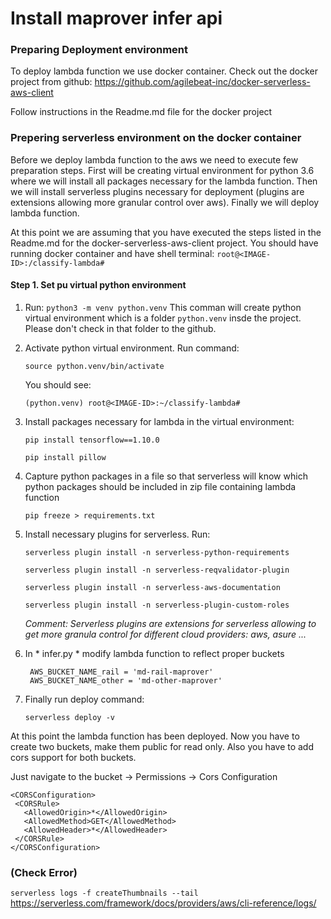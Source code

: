 # Install maprover infer api


### Preparing Deployment environment

To deploy lambda function we use docker container. Check out the docker 
project from github: https://github.com/agilebeat-inc/docker-serverless-aws-client

Follow instructions in the Readme.md file for the docker project

### Prepering serverless environment on the docker container

Before we deploy lambda function to the aws we need to execute few preparation 
steps. First will be creating virtual environment for python 3.6 where we will
install all packages necessary for the lambda function. Then we will install 
serverless plugins necessary for deployment (plugins are extensions allowing more granular
control over aws). Finally we will deploy lambda function.

At this point we are assuming that you have executed the steps listed in the
Readme.md for the docker-serverless-aws-client project. You should have running 
docker container and have shell terminal: `root@<IMAGE-ID>:/classify-lambda#`

#### Step 1. Set pu virtual python environment

1. Run: `python3 -m venv python.venv`
   This comman will create python virtual environment which is a folder `python.venv`
   insde the project. Please don't check in that folder to the github.
   
2. Activate python virtual environment. Run command:

   `source python.venv/bin/activate`
   
   You should see:
   
   `(python.venv) root@<IMAGE-ID>:~/classify-lambda#`
   
3. Install packages necessary for lambda in the virtual environment:

   `pip install tensorflow==1.10.0`
   
   `pip install pillow`
   
4. Capture python packages in a file so that serverless will know which 
   python packages should be included in zip file containing lambda function
   
   `pip freeze > requirements.txt`
   
5. Install necessary plugins for serverless. Run:
   
   `serverless plugin install -n serverless-python-requirements`
   
   `serverless plugin install -n serverless-reqvalidator-plugin`
   
   `serverless plugin install -n serverless-aws-documentation`
   
   `serverless plugin install -n serverless-plugin-custom-roles`
   
   *Comment: Serverless plugins are extensions for serverless allowing to get more granula
   control for different cloud providers: aws, asure ...*

6. In * infer.py * modify lambda function to reflect proper buckets
   
   ```
    AWS_BUCKET_NAME_rail = 'md-rail-maprover'
    AWS_BUCKET_NAME_other = 'md-other-maprover'
   ``` 
  
7. Finally run deploy command:

   `serverless deploy -v`
   
   
At this point the lambda function has been deployed. Now you have to create two 
buckets, make them public for read only. Also you have to add cors support 
for both buckets.

Just navigate to the bucket -> Permissions -> Cors Configuration

```
<CORSConfiguration>
 <CORSRule>
   <AllowedOrigin>*</AllowedOrigin>
   <AllowedMethod>GET</AllowedMethod>
   <AllowedHeader>*</AllowedHeader>
 </CORSRule>
</CORSConfiguration>
```



### (Check Error) 
`serverless logs -f createThumbnails --tail` 
https://serverless.com/framework/docs/providers/aws/cli-reference/logs/

